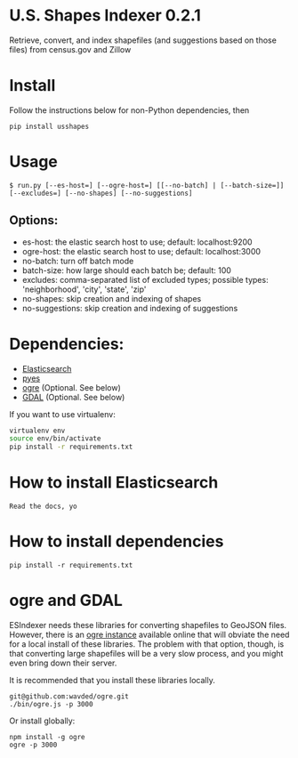 U.S. Shapes Indexer 0.2.1
=========
Retrieve, convert, and index shapefiles (and suggestions based on those files) from census.gov and Zillow

# Install
Follow the instructions below for non-Python dependencies, then
```
pip install usshapes
```

# Usage
```
$ run.py [--es-host=] [--ogre-host=] [[--no-batch] | [--batch-size=]] [--excludes=] [--no-shapes] [--no-suggestions]
```

## Options:
* es-host: the elastic search host to use; default: localhost:9200
* ogre-host: the elastic search host to use; default: localhost:3000
* no-batch: turn off batch mode
* batch-size: how large should each batch be; default: 100
* excludes: comma-separated list of excluded types; possible types: 'neighborhood', 'city', 'state', 'zip'
* no-shapes: skip creation and indexing of shapes
* no-suggestions: skip creation and indexing of suggestions

# Dependencies:
* [Elasticsearch](http://www.elasticsearch.org)
* [pyes](https://pyes.readthedocs.org/en/latest)
* [ogre](https://github.com/wavded/ogre) (Optional. See below)
* [GDAL](http://www.gdal.org/index.html) (Optional. See below)

If you want to use virtualenv:
```bash
virtualenv env
source env/bin/activate
pip install -r requirements.txt
```

# How to install Elasticsearch
```
Read the docs, yo
```

# How to install dependencies
```
pip install -r requirements.txt
```

# ogre and GDAL
ESIndexer needs these libraries for converting shapefiles to GeoJSON files.
However, there is an [ogre instance](http://ogre.adc4gis.com/convert) available online that will
obviate the need for a local install of these libraries. The problem with that option, though,
is that converting large shapefiles will be a very slow process, and you might even bring down
their server.

It is recommended that you install these libraries locally.

```
git@github.com:wavded/ogre.git
./bin/ogre.js -p 3000
```

Or install globally:
```
npm install -g ogre
ogre -p 3000
```
